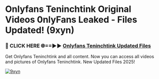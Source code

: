 # Onlyfans Teninchtink Original Videos 0nlyFans Leaked - Files Updated! (9xyn)

<h3>🔴 CLICK HERE 🌐==►► <a href="https://tinyurl.com/ehrbuxhb" rel="nofollow">Onlyfans Teninchtink Updated Files</a></h3>

Get Onlyfans Teninchtink and all content. Now you can access all videos and pictures of Onlyfans Teninchtink. New Updated Files 2025!

[![9xyn](https://i.imgur.com/lVYEuWS.gif)](https://tinyurl.com/ehrbuxhb)
